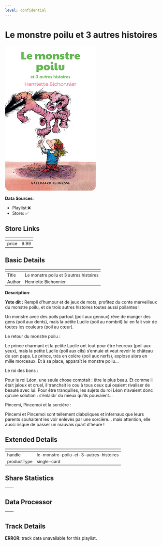 ```yaml
---
level: confidential
---
```

# Le monstre poilu et 3 autres histoires

![card_[5QhJ0].png](../../img/cards/card_[5QhJ0].png)

**Data Sources**: 

- Playlist:❌
- Store: ✅


## Store Links

| <!-- --> | <!-- --> |
| - | - |
| price | 9.99 |


## Basic Details

| <!-- --> | <!-- --> |
| - | - |
| Title | Le monstre poilu et 3 autres histoires |
| Author | Henriette Bichonnier |

**Description**:

**Yoto dit :** Rempli d'humour et de jeux de mots, profitez du conte merveilleux du monstre poilu, et de trois autres histoires toutes aussi poilantes !

Un monstre avec des poils partout (poil aux genoux) rêve de manger des gens (poil aux dents), mais la petite Lucile (poil au nombril) lui en fait voir de toutes les couleurs (poil au cœur).

Le retour du monstre poilu :

Le prince charmant et la petite Lucile ont tout pour être heureux (poil aux yeux), mais la petite Lucile (poil aux cils) s’ennuie et veut revoir le château de son papa. Le prince, très en colère (poil aux nerfs), explose alors en mille morceaux. Et à sa place, apparaît le monstre poilu…

Le roi des bons :

Pour le roi Léon, une seule chose comptait : être le plus beau. Et comme il était jaloux et cruel, il tranchait le cou à tous ceux qui osaient rivaliser de beauté avec lui. Pour être tranquilles, les sujets du roi Léon n’avaient donc qu’une solution : s’enlaidir du mieux qu’ils pouvaient…

Pincemi, Pincemoi et la sorcière :

Pincemi et Pincemoi sont tellement diaboliques et infernaux que leurs parents souhaitent les voir enlevés par une sorcière... mais attention, elle aussi risque de passer un mauvais quart d’heure !


## Extended Details

| <!-- --> | <!-- --> |
| - | - |
| handle | le-monstre-poilu-et-3-autres-histoires |
| productType | single-card |


## Share Statistics

| <!-- --> | <!-- --> |
| - | - |


## Data Processor

| <!-- --> | <!-- --> |
| - | - |


## Track Details

**ERROR**: track data unavailable for this playlist.
